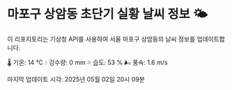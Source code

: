
# 마포구 상암동 초단기 실황 날씨 정보 🌤️

이 리포지토리는 기상청 API를 사용하여 서울 마포구 상암동의 날씨 정보를 업데이트합니다. 

🌡️ 기온: 14 ℃
💧 강수량: 0 mm
💦 습도: 53 %
🌬️ 풍속: 1.6 m/s

마지막 업데이트 시각: 2025년 05월 02일 20시 09분    
